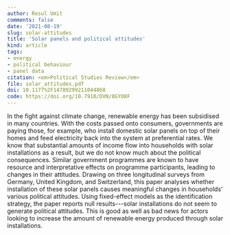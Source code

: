```yaml
---
author: Resul Umit
comments: false
date: '2021-08-19'
slug: solar-attitudes
title: 'Solar panels and political attitudes'
kind: article
tags:
- energy
- political behaviour
- panel data
citation: <em>Political Studies Review</em>
file: solar_attitudes.pdf
doi: 10.1177%2F14789299211044868
code: https://doi.org/10.7910/DVN/8GYO8F
---
```



In the fight against climate change, renewable energy has been subsidised in many countries. With the costs passed onto consumers, governments are paying those, for example, who install domestic solar panels on top of their homes and feed electricity back into the system at preferential rates. We know that substantial amounts of income flow into households with solar installations as a result, but we do not know much about the political consequences. Similar government programmes are known to have resource and interpretative effects on programme participants, leading to changes in their attitudes. Drawing on three longitudinal surveys from Germany, United Kingdom, and Switzerland, this paper analyses whether installation of these solar panels causes meaningful changes in households' various political attitudes. Using fixed-effect models as the identification strategy, the paper reports null results---solar installations do not seem to generate political attitudes. This is good as well as bad news for actors looking to increase the amount of renewable energy produced through solar installations. 